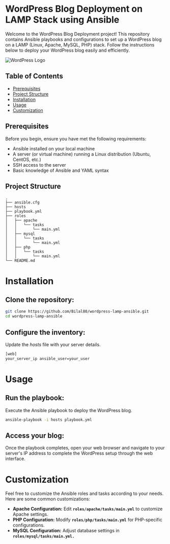 # WordPress Blog Deployment on LAMP Stack using Ansible

Welcome to the WordPress Blog Deployment project! This repository contains Ansible playbooks and configurations to set up a WordPress blog on a LAMP (Linux, Apache, MySQL, PHP) stack. Follow the instructions below to deploy your WordPress blog easily and efficiently.

![WordPress Logo](https://wordpress.org/about/logos/)

## Table of Contents

- [Prerequisites](#prerequisites)
- [Project Structure](#project-structure)
- [Installation](#installation)
- [Usage](#usage)
- [Customization](#customization)
## Prerequisites

Before you begin, ensure you have met the following requirements:

- Ansible installed on your local machine
- A server (or virtual machine) running a Linux distribution (Ubuntu, CentOS, etc.)
- SSH access to the server
- Basic knowledge of Ansible and YAML syntax

## Project Structure

```plaintext
.
├── ansible.cfg
├── hosts
├── playbook.yml
├── roles
│   ├── apache
│   │   └── tasks
│   │       └── main.yml
│   ├── mysql
│   │   └── tasks
│   │       └── main.yml
│   ├── php
│   │   └── tasks
│   │       └── main.yml
└── README.md
```
# Installation

## Clone the repository:
  ```bash
 git clone https://github.com/Bilal80/wordpress-lamp-ansible.git
  cd wordpress-lamp-ansible
```

 ## Configure the inventory:
  Update the *hosts* file with your server details.
  ```bash
[web]
your_server_ip ansible_user=your_user
```
# Usage
## Run the playbook:
Execute the Ansible playbook to deploy the WordPress blog.
  ```bash
ansible-playbook -i hosts playbook.yml
```
## Access your blog:
Once the playbook completes, open your web browser and navigate to your server's IP address to complete the WordPress setup through the web interface.
# Customization
Feel free to customize the Ansible roles and tasks according to your needs. Here are some common customizations:
- **Apache Configuration:** Edit **`roles/apache/tasks/main.yml`** to customize Apache settings.
- **PHP Configuration:** Modify **`roles/php/tasks/main.yml`** for PHP-specific configurations.
- **MySQL Configuration:** Adjust database settings in **`roles/mysql/tasks/main.yml.`**

